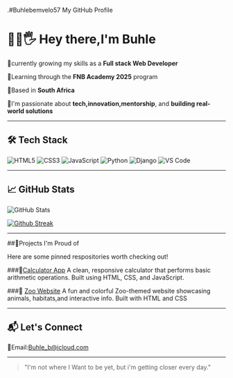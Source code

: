 .#Buhlebemvelo57 
My GitHub Profile
# 👩‍💻🖐 Hey there,I'm Buhle 

🌱currently growing my skills as a **Full stack Web Developer**

💼Learning through the **FNB Academy 2025** program

📍Based in **South Africa**

🎯I'm passionate about **tech,innovation,mentorship**, and **building real-world solutions**

---

## 🛠  Tech Stack
![HTML5](https://img.shields.io/badge/HTML5-E34F26?logo=html15&logoColor=white)
![CSS3](https://img.shields.io/badge/CSS3-1572B6?logo=css3&logoColor=white)
![JavaScript](https://img.shields.io/badge/JavaScript-F7DF1E?logo=javascript&logoColor=black)
![Python](https://img.shields.io/badge/Python-3776AB?logo=python&logoColor=white)
![Django](https://img.shields.io/badge/Django-092E20?logo=django&logoColor=white)
![VS Code](https://img.shields.io/badge/VSCode-007ACC?logo=visualstudiocode&logoColor=white)

---

##  📈 GitHub Stats

![GitHub Stats](https://github-readme-stats.vercel.app/api?username=BUHLEBEMVELO57&show_icons=true&theme=radical)

[![Github Streak](https://streak-stats.demolab.com/?user=BUHLEBEMVELO57&theme=radical)](https://git.io/streak-stats)


---

##📌Projects I'm  Proud of

Here are some pinned respositories worth checking out!

###🔢[Calculator App](https://github.com/BUHLEBEMVELO57/calculator-repo-name)
A clean, responsive calculator that  performs basic arithmetic operations. Built using HTML, CSS, and JavaScript.

###🐾 [Zoo Website](https://github.com/BUHLEBEMVELO57/zoo-website-repo-name)
A fun and colorful Zoo-themed website showcasing animals, habitats,and interactive info. Built with HTML and CSS

---

## 📬 Let's Connect
📨Email:Buhle_b@icloud.com

---

> "I'm not where I Want to be yet, but i'm getting closer every day."
